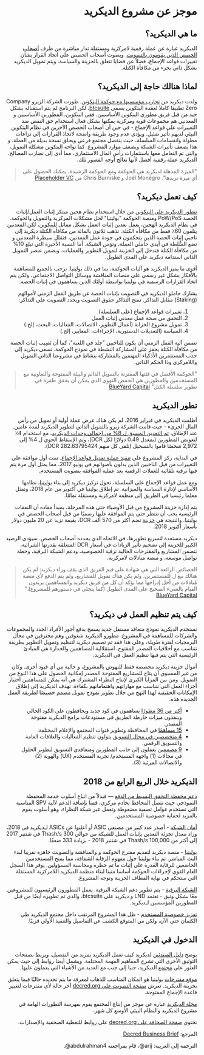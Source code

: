 <div dir="rtl">

# موجز عن مشروع الديكريد

## ما هي الديكريد؟

الديكريد عبارة عن عملة رقمية لامركزية ومستقلة تدار مباشرة من طرف [أصحاب الحصص الذين يقومون بالتصويت](https://docs.decred.org/governance/overview/). ويصوت أصحاب الحصص على اتخاذ القرار بشأن تغييرات قواعد الإجماع، فضلاً عن قضايا تتعلق بالخزينة والسياسة. ويتم تمويل الديكريد بشكل ذاتي بجزء من مكافأة الكتلة.

## لماذا هنالك حاجة إلى الديكريد؟

ولدت ديكريد من [تجارب مؤسسيها مع حوكمة البتكوين](https://blog.companyzero.com/2015/11/bitcoins-biggest-challenges/). طورت الشركة الزيرو Company Zero تطبيقا كاملا لعقدة البتكوين يسمى [btcsuite](https://github.com/btcsuite/)، لكن البرنامج لم يتم استقباله بشكل جيد من قبل فريق مطوري البتكوين الأساسيين. ففي البتكوين، المطورين الأساسيين و المعدنين  هم مجموعات قوية ومركزية يمكنها بشكل فعال استخدام حق النقض ضد التغييرات على قواعد الإجماع - في حين أن أصحاب الحصص الآخرين في نظام البتكوين البيئي لديهم تأثير ضئيل. ويؤدي عدم وجود طريقة واضحة لاتخاذ القرارات إلى نزاعات مطولة وانقسامات السلسلة، حيث  ينفصل مجتمع فرعي ويخلق نسخة بديلة من العملة. و هذا يضعف تأثيرات الشبكة ويضعف موارد المشروع. كما تواجه البتكوين مشكلة التمويل، والتي تم التعامل معها باستثمارات رأس المال الاستثماري، مما أدى إلى تضارب المصالح. الديكريد عملة رقمية أفضل لأنها تعالج أوجه القصور تلك.

> "الميزة المذهلة لديكريد هي الحوكمة ومع الحوكمة الرشيدة، يمكنك الحصول على أي ميزة تريدها". Joel Monégro و Chris Burniske من [Placeholder VC](https://www.placeholder.vc/blog/2018/5/12/decred-investment-thesis)

## كيف تعمل ديكريد؟

[تتطور الديكريد على البتكوين](https://blog.companyzero.com/2015/12/iterating-bitcoin/) من خلال استخدام نظام هجين مبتكر إثبات العمل/إثبات الحصة PoW/PoS ومنصة الحوكمة "بوليتيا" لحل مشكلات المركزية والتمويل والحوكمة. في نظام الديكريد الهجين، يعمل تعدين إثبات العمل بشكل مماثل للبتكوين، لكن المعدنين يتلقون 60٪ فقط من مكافأة الكتلة. تذهب ثلاثون بالمائة من مكافأة الكتلة ديكريد إلى ناخبي إثبات الحصة الذين يتحكمون في جودة عمل المعدنين، فتقلل سيطرة المعدنين و تضع السُّلطة في أيدي حاملي العملة، وتؤمن الشبكة. أما النسبة الأخيرة التي تبلغ 10% من مكافأة الكتلة فتدخل إلى الخزينة لتمويل التطوير والعمليات. ويضمن عنصر التمويل الذاتي استدامة ديكريد على المدى الطويل.

أقوى ما يميز الديكريد هو آليات الحوكمة، بما في ذلك بوليتيا. نرحب بالجميع للمساهمة بالأفكار بشكل غير رسمي على منصات المناقشة ووسائل التواصل الاجتماعي، ولكن يتم اتخاذ القرارات الرسمية في بوليتيا بواسطة أولئك الذين يساهمون في إثبات الحصة.

يشارك حاملو الديكريد في التصويت بإثبات الحصة عن طريق القفل الزمني لأموالهم (Staking) مقابل التذاكر. تمنح التذاكر حقوق التصويت  ويحدد التصويت على التذاكر:

1. تغييرات قواعد الإجماع (على السلسلة)
2. التحقق من صحة عمل معدني إثبات العمل
3. تمويل مشروع الخزانة (أعمال التطوير، الاتصالات، الفعاليات، البحث، إلخ.)
4. السياسة (التعديلات الدستورية، الإجراءات، المعايير، إلخ.)

تضمن آلية القفل الزمني أن يكون للناخبين "جلد في اللعبة"، كما أن نَصِيب إثبات الحصة من مكافأة الكتلة يحفز على المشاركة النشطة في نموذج الحوكمة. تسعى ديكريد إلى جذب المستثمرين الأذكياء المهتمين بالمشاركة بنشاط في مشروعنا الذاتي التمويل واللامركزي وذا الحكم الذاتي.

> "الحوكمة الأفضل في فئتها المقترنة بالتمويل الدائم والبيئة المفتوحة والتعاونية مع المستخدمين والمطورين هي الحمض النووي الذي يمكن أن يحقق طفرة في تطوير سلسلة الكتل" [BlueYard Capital](https://medium.com/@BlueYard/decred-82b284b4a795)

## تطور الديكريد

أطلقت الديكريد في فبراير 2016. لم يكن هناك عرض عملة أولية أو تمويل من رأس المال الجريء - حيث قامت الشركة زيرو بالتمويل الذاتي لتطوير الديكريد لمدة عامين. عند الإطلاق، [تم التعدين المسبق ل 8% من إجمالي وحدات الديكريد](https://docs.decred.org/faq/general/)، مع استخدام 4٪ لتعويض المطورين (بمعدل 0.49 دولارًا لكل DCR)، وتم الإسقاط الجوي ل 4% إلى 2,972 ​​شخصًا قاموا بالتسجيل (تلقى كل منهم 282.63795424 DCR).

في البداية، ركز المشروع على [تنفيذ عملية تعديل قواعد الإجماع](https://docs.decred.org/getting-started/user-guides/agenda-voting/). تمت أول موافقة على التغييرات  من قبل الناخبين الذين يدلون بأصواتهم في يونيو 2017، مما يمثل أول مرة يتم فيها ترقية تلقائية للعملات الرقمية بعد عملية الموافقة بتصويت المستخدم.

ومع عمل قواعد الإجماع على السلسلة، تحول تركيز ديكريد إلى بناء [بوليتيا](https://docs.decred.org/governance/politeia/overview/)، نظامها الأساسي لإدارة السياسة والميزانية. تم إطلاق بوليتيا في أكتوبر من عام 2018، وتمثل معلما رئيسيا في الطريق إلى منظمة لامركزية ومستقلة تمامًا.

يتم إدارة خزينة المشروع من قبل الأوصياء حتى هذه المرحلة، بمبدأ مفاده أن  النفقات الرئيسية يجب أن تنتظر حتى يتم الموافقة عليها رسميًا من قبل أصحاب الحصص في بوليتيا. والنتيجة هي [خزينة](https://dcrdata.decred.org/address/Dcur2mcGjmENx4DhNqDctW5wJCVyT3Qeqkx) تضم أكثر من 570 ألف DCR، بقيمة تزيد عن 20 مليون دولار بأسعار أكتوبر 2018.

ديكريد مستعدة لتسريع تطويرها، في الاتجاه الذي يحدده أصحاب الحصص. سيؤدي الرصيد الكبير للخزينة إلى تضخيم تأثير الزيادات في أسعار DCR المتعلقة بقدرتها الشرائية، تتضمن المشاريع والمقترحات الحالية ترقية الخصوصية، ودعم الشبكة البرقية، وخطة تواصل موسعة، و منصة مبادلات لامركزية.

> الخصائص الرائعة التي هي شهادة على قيم الفريق الذي يقف وراء ديكريد: لم يكن هنالك بيع ل للمستثمرين، ولم يكن هناك تمويل للمشاريع، ولم يتم الدفع لأي منصة مُبادلات من أجل إدراجها مما يؤكد أن كل من فريق ديكريد والمساهمين يريدون القيام بالشيء الصحيح على المدى الطويل (كما يتجلى في دستورهم للمشروع)." [BlueYard Capital](https://medium.com/@BlueYard/decred-82b284b4a795)

## كيف يتم تنظيم العمل في ديكريد؟

تستخدم الديكريد نموذج متعاقد مستقل جديد يسمح بدفع أجور الأفراد الجدد والمجموعات والشركات للمساهمة في المشروع. مطورو الديكريد شغوفين وهم محترفين في مجال البرمجيات لفترة طويلة، وعلى هذا فقد تم تصميم ديكريد لتنظيم وتمويل التطوير بطريقة تتناسب مع أخلاقيات المصدر المفتوح. استقلالية المساهمين والجدارة هي المبادئ الرئيسية التي يتم فيها تنظيم العمل في الديكريد.

أموال خزينة ديكريد مخصصة فقط للنهوض بالمشروع، و خالية من أي قيود أخرى. وكان من غير المسبوق أن يتاح للمشاريع المفتوحة المصدر إمكانية الحصول على هذا النوع من التمويل. ومن بين المزايا الكبرى لإنتاج النظراء المشترك هي أنه يمكن للمساهمين اختيار أجزاء العمل التي تتناسب مع مهاراتهم واهتماماتهم بكفاءة. تهدف الديكريد إلى إطلاق الإمكانات الحقيقية لهذا النهج من خلال تطوير نموذج تمويل مصمم خصيصًا لطريقة العمل الجديدة هذه.

* [أكثر من 36 مطورًا](https://decred.org/contributors/#development) يساهمون في كود جديد ويحافظون على الكود الحالي وينفذون ميزات خارطة الطريق في مستودعات برامج الديكريد مفتوحة المصدر.
* [15 مساهمًا](https://decred.org/contributors/#community) في المحافظة وتطوير قنوات المجتمع والإعلام المختلفة.
* [4 متخصصين في مجال التسويق](https://decred.org/contributors/#marketing) يتولون تنظيم الفعاليات والعلاقات العامة والتسويق الرقمي.
* [9 مصممين](https://decred.org/contributors/#design) يعملون إلى جانب المطورين ومتعاقدي التسويق لتطوير الحلول في مجالات (1) واجهة المستخدم/ تجربة المستخدم (UX) والهوية (2) والاتصالات المرئية (3).

## الديكريد خلال الربع الرابع من 2018

[دعم محفظة التحقق البسيط من الدفع](https://github.com/decred/dcrwallet/issues/1000) — فبدلاً من اتباع أسلوب خدمة المحفظة النموذجي حيث تتصل المحافظ بخادم مركزي، قمنا بإضافة الدعم لآلية SPV المناسبة التي تستخدم عوامل تصفية مضغوطة وتعمل عبر شبكة النظراء، وهو أسلوب يقوم بالمزيد لحماية خصوصية المستخدمين.

[أمان الشبكة](https://btcmanager.com/hardware-companies-are-launching-dedicated-asic-miners-for-decred) - أصدر عدد كبير من مصنعي ASIC أو أعلنوا عن ASICs لـديكريد في 2018، وزاد معدل تجزئة التعدين بإثبات العمل للشبكة من حوالي 300 Thash/s في شتنبر 2017 إلى أكثر من 100,000 Thash/s في شتنبر 2018 - بزيادة 333 ضعفًا.

[بوليتيا](https://blog.decred.org/2018/10/15/Politeia-in-Production/) -  منصة ديكريد لتقديم مقترح الحوكمة و والمناقشة والتصويت جاهزة تقريبا لبدء البث المباشر. تم بناء بوليتيا حول مفهوم الرقابة الشفافة، مما يمنح المستخدمين الخاضعين للرقابة القدرة على إثبات ما تم حظره ومحاسبة المسؤولين. يوفر هذا السجل العام القوي لإجراءَات الحوكمة أساسا متينا لبناء منظمة الديكريد اللامركزية المستقلة التي ستحكم في نهاية المطاف الخزينة وتوجه المشروع.

[الشبكة البرقية](https://github.com/decred/dcrlnd) - يتم تطوير دعم الشبكة البرقية. يعمل المطورون الرئيسيون للمشروعين معًا بشكل وثيق - تعتمد LND و ديكريد على btcsuite، والذي تم تطويره أيضًا من قبل المطورين المؤسسين لـديكريد.

[تعزيز خصوصية المستخدم](https://blog.decred.org/2019/08/28/Iterating-Privacy/) - ظل هذا المشروع المرتقب داخل مجتمع الديكريد طي الكتمان حتى الآن، ولكن من المتوقع الكشف عن التفاصيل والتنفيذ الأولي قريبًا.

## الدخول في الديكريد

يوضح [دليل المبتدئين](https://docs.decred.org/getting-started/beginner-guide/) لديكريد كيف تعمل الديكريد بمزيد من التفصيل، ويربط بصفحات التوثيق الأخرى التي تشرح المفاهيم المهمة المختلفة. ويشمل أيضا روابط إلى حيث يمكن العثور على [مجتمع](https://decred.org/community/) الديكريد، جنبا إلى جنب مع العديد من الأشياء التي يعملون عليها.

[موقع مقترحات](https://proposals.decred.org/) بوليتيا هو المكان المناسب للذهاب لمعرفة ما يتم تحديده حاليًا فيما يتعلق بخزينة الديكريد. تعرض [صفحة التصويت على decred.org](https://voting.decred.org/) آخر حالة لأي مقترحات لتغيير قاعدة الإجماع المفتوحة.

[مجلة الديكريد](https://xaur.github.io/decred-news/) عبارة عن موجز من إنتاج المجتمع يقوم بفهرسة التطورات الهامة في مشروع الديكريد والنظام البيئي الأوسع كل شهر.

تحتوي [صفحة الصحافة على decred.org](https://decred.org/press/) على روابط للتغطية الصحفية والإصدارات.

المرجع: [Decred Business Brief](https://decred.org/brief/#)

الترجمة إلى العربية: arij@، قام بمراجعته abdulrahman4@.

</div>
